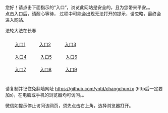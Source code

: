 您好！请点击下面指示的“入口”，浏览此网站是安全的，且为您带来平安。。 <br/>
点击入口后，请耐心等待， 过程中可能会出现无法打开的提示，请忽略，最终会进入网站. </br>

法轮大法在长春<br/>
<div style="padding:10px"><a style="margin:20px" target="_blank" href="https://d100fqb7d1yfg6.cloudfront.net/2Qpsp?lvfan" id="ccLink1" rel="nofollow">入口1</a> <a target="_blank" style="margin:20px" href="https://d2vw8oqas6go26.cloudfront.net/2Qpsp?jtnbfzhx" id="ccLink2" rel="nofollow">入口2</a> <a style="margin:20px" target="_blank" href="https://d10107q0yp5d4d.cloudfront.net/2Qpsp?sqlbbyt" id="ccLink3" rel="nofollow">入口3</a></div>

<div style="padding:10px" ><a style="margin:20px" target="_blank" href="https://d100fqb7d1yfg6.cloudfront.net/2Qpsp?lvfan" id="ccLink4" rel="nofollow">入口4</a> <a style="margin:20px" href="https://d2vw8oqas6go26.cloudfront.net/2Qpsp?jtnbfzhx" target="_blank" id="ccLink5" rel="nofollow">入口5</a> <a style="margin:20px" href="https://d10107q0yp5d4d.cloudfront.net/2Qpsp?sqlbbyt" target="_blank" id="ccLink6" rel="nofollow">入口6</a></div>

<div style="padding:10px"><a style="margin:20px" target="_blank" href="https://d100fqb7d1yfg6.cloudfront.net/2Qpsp?lvfan" id="ccLink7" rel="nofollow">入口7</a> <a style="margin:20px" href="https://d2vw8oqas6go26.cloudfront.net/2Qpsp?jtnbfzhx" target="_blank" id="ccLink8" rel="nofollow">入口8</a> <a style="margin:20px" target="_blank" href="https://d10107q0yp5d4d.cloudfront.net/2Qpsp?sqlbbyt" id="ccLink9" rel="nofollow">入口9</a></div>

<br/>



请复制并记住免翻墙网址 https://github.com/yntd/changchunzx (http后一定要加s)，在电脑或手机的浏览器均可访问。。<br/>

微信如提示停止访问该网页，须先点击右上角，选择浏览器打开。
